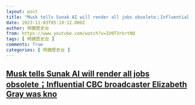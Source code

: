 ```yaml
---
layout: post
title: "Musk tells Sunak AI will render all jobs obsolete；Influential CBC broadcaster Elizabeth Gray was kno"
date: 2023-11-03T05:19:12.000Z
author: 明鏡歷史台
from: https://www.youtube.com/watch?v=IU9T3rkrtNQ
tags: [ 明鏡歷史台 ]
comments: True
categories: [ 明鏡歷史台 ]
---
```

<!--1698988752000-->
[Musk tells Sunak AI will render all jobs obsolete；Influential CBC broadcaster Elizabeth Gray was kno](https://www.youtube.com/watch?v=IU9T3rkrtNQ)
------

<div>

</div>
